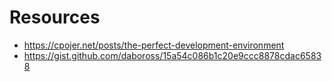 # Resources
- https://cpojer.net/posts/the-perfect-development-environment
- https://gist.github.com/daboross/15a54c086b1c20e9ccc8878cdac65838
